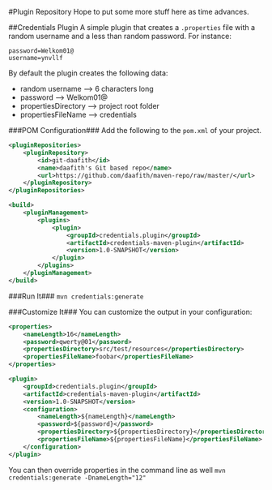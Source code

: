 #Plugin Repository
Hope to put some more stuff here as time advances.

##Credentials Plugin
A simple plugin that creates a `.properties` file with a random username and a less than random password. For instance:
```
password=Welkom01@
username=ynvllf
```
By default the plugin creates the following data:

* random username --> 6 characters long 
* password --> Welkom01@
* propertiesDirectory --> project root folder
* propertiesFileName -->  credentials

###POM Configuration###
Add the following to the `pom.xml` of your project.

```xml
<pluginRepositories>
 	<pluginRepository>
    	<id>git-daafith</id>
    	<name>daafith's Git based repo</name>
    	<url>https://github.com/daafith/maven-repo/raw/master/</url>
  	</pluginRepository>
</pluginRepositories>
```

```xml
<build>
	<pluginManagement>
		<plugins>
			<plugin>
				<groupId>credentials.plugin</groupId>
				<artifactId>credentials-maven-plugin</artifactId>
				<version>1.0-SNAPSHOT</version>
			</plugin>
		</plugins>
	</pluginManagement>
</build>
```

###Run It###
`mvn credentials:generate`

###Customize It###
You can customize the output in your configuration:
```xml
<properties>
	<nameLength>16</nameLength>
	<password>qwerty@01</password>
	<propertiesDirectory>src/test/resources</propertiesDirectory>
	<propertiesFileName>foobar</propertiesFileName>
</properties>
```

```xml
<plugin>
	<groupId>credentials.plugin</groupId>
	<artifactId>credentials-maven-plugin</artifactId>
	<version>1.0-SNAPSHOT</version>
	<configuration>
		<nameLength>${nameLength}</nameLength>
		<password>${password}</password>
		<propertiesDirectory>${propertiesDirectory}</propertiesDirectory>
		<propertiesFileName>${propertiesFileName}</propertiesFileName>
	</configuration>
</plugin>
```
You can then override properties in the command line as well `mvn credentials:generate -DnameLength="12"`
